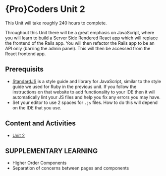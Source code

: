 # {Pro}Coders Unit 2

This Unit will take roughly 240 hours to complete.

Throughout this Unit there will be a great emphasis on JavaScript, where you will learn to build a Server Side Rendered React app which will replace the frontend of the Rails app.  You will then refactor the Rails app to be an API only (barring the admin panel).   This will then be accessed from the React frontend app.  

## Prerequisits
- [StandardJS](https://standardjs.com/) is a style guide and library for JavaScript, similar to the style guide we used for Ruby in the previous unit.  If you follow the instructions on that website to add functionality to your IDE then it will automatically lint your JS files and help you fix any errors you may have.
- Set your editor to use 2 spaces for `.js` files.  How to do this will depend on the IDE that you use.

## Content and Activities
- [Unit 2](https://github.com/affinity-digital-ltd/unit2/wiki)

## SUPPLEMENTARY LEARNING
- Higher Order Components
- Separation of concerns between pages and components
